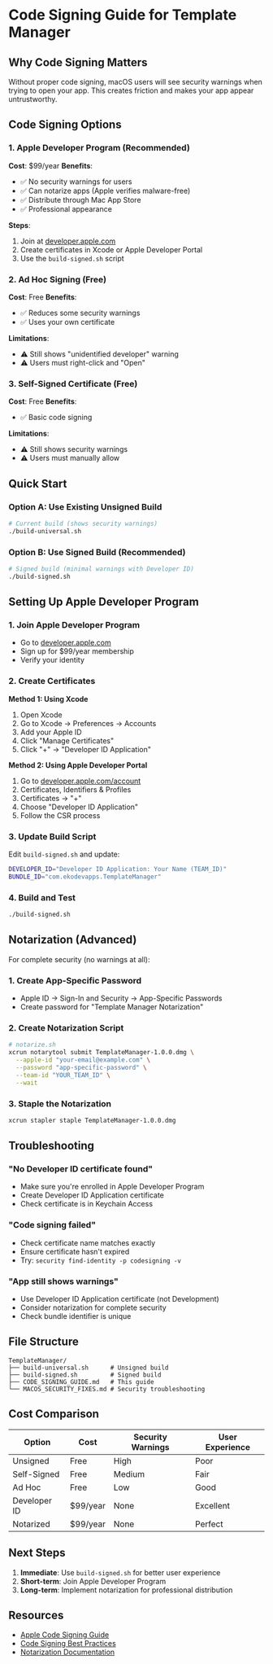 # Code Signing Guide for Template Manager

## Why Code Signing Matters

Without proper code signing, macOS users will see security warnings when trying to open your app. This creates friction and makes your app appear untrustworthy.

## Code Signing Options

### 1. Apple Developer Program (Recommended)

**Cost**: $99/year
**Benefits**:
- ✅ No security warnings for users
- ✅ Can notarize apps (Apple verifies malware-free)
- ✅ Distribute through Mac App Store
- ✅ Professional appearance

**Steps**:
1. Join at [developer.apple.com](https://developer.apple.com)
2. Create certificates in Xcode or Apple Developer Portal
3. Use the `build-signed.sh` script

### 2. Ad Hoc Signing (Free)

**Cost**: Free
**Benefits**:
- ✅ Reduces some security warnings
- ✅ Uses your own certificate

**Limitations**:
- ⚠️ Still shows "unidentified developer" warning
- ⚠️ Users must right-click and "Open"

### 3. Self-Signed Certificate (Free)

**Cost**: Free
**Benefits**:
- ✅ Basic code signing

**Limitations**:
- ⚠️ Still shows security warnings
- ⚠️ Users must manually allow

## Quick Start

### Option A: Use Existing Unsigned Build
```bash
# Current build (shows security warnings)
./build-universal.sh
```

### Option B: Use Signed Build (Recommended)
```bash
# Signed build (minimal warnings with Developer ID)
./build-signed.sh
```

## Setting Up Apple Developer Program

### 1. Join Apple Developer Program
- Go to [developer.apple.com](https://developer.apple.com)
- Sign up for $99/year membership
- Verify your identity

### 2. Create Certificates
**Method 1: Using Xcode**
1. Open Xcode
2. Go to Xcode → Preferences → Accounts
3. Add your Apple ID
4. Click "Manage Certificates"
5. Click "+" → "Developer ID Application"

**Method 2: Using Apple Developer Portal**
1. Go to [developer.apple.com/account](https://developer.apple.com/account)
2. Certificates, Identifiers & Profiles
3. Certificates → "+"
4. Choose "Developer ID Application"
5. Follow the CSR process

### 3. Update Build Script
Edit `build-signed.sh` and update:
```bash
DEVELOPER_ID="Developer ID Application: Your Name (TEAM_ID)"
BUNDLE_ID="com.ekodevapps.TemplateManager"
```

### 4. Build and Test
```bash
./build-signed.sh
```

## Notarization (Advanced)

For complete security (no warnings at all):

### 1. Create App-Specific Password
- Apple ID → Sign-In and Security → App-Specific Passwords
- Create password for "Template Manager Notarization"

### 2. Create Notarization Script
```bash
# notarize.sh
xcrun notarytool submit TemplateManager-1.0.0.dmg \
  --apple-id "your-email@example.com" \
  --password "app-specific-password" \
  --team-id "YOUR_TEAM_ID" \
  --wait
```

### 3. Staple the Notarization
```bash
xcrun stapler staple TemplateManager-1.0.0.dmg
```

## Troubleshooting

### "No Developer ID certificate found"
- Make sure you're enrolled in Apple Developer Program
- Create Developer ID Application certificate
- Check certificate is in Keychain Access

### "Code signing failed"
- Check certificate name matches exactly
- Ensure certificate hasn't expired
- Try: `security find-identity -p codesigning -v`

### "App still shows warnings"
- Use Developer ID Application certificate (not Development)
- Consider notarization for complete security
- Check bundle identifier is unique

## File Structure

```
TemplateManager/
├── build-universal.sh      # Unsigned build
├── build-signed.sh         # Signed build
├── CODE_SIGNING_GUIDE.md   # This guide
└── MACOS_SECURITY_FIXES.md # Security troubleshooting
```

## Cost Comparison

| Option | Cost | Security Warnings | User Experience |
|--------|------|-------------------|-----------------|
| Unsigned | Free | High | Poor |
| Self-Signed | Free | Medium | Fair |
| Ad Hoc | Free | Low | Good |
| Developer ID | $99/year | None | Excellent |
| Notarized | $99/year | None | Perfect |

## Next Steps

1. **Immediate**: Use `build-signed.sh` for better user experience
2. **Short-term**: Join Apple Developer Program
3. **Long-term**: Implement notarization for professional distribution

## Resources

- [Apple Code Signing Guide](https://developer.apple.com/documentation/security/notarizing_macos_software_before_distribution)
- [Code Signing Best Practices](https://developer.apple.com/forums/thread/129174)
- [Notarization Documentation](https://developer.apple.com/documentation/security/notarizing_macos_software_before_distribution)
